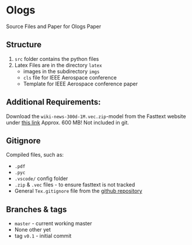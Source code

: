 # Ologs
Source Files and Paper for Ologs Paper

## Structure
1. `src` folder contains the python files
2. Latex Files are in the directory `latex`
    * images in the subdirectory `imgs`
    * `cls` file for IEEE Aerospace conference
    * Template for IEEE Aerospace conference paper

## Additional Requirements:
Download the `wiki-news-300d-1M.vec.zip`-model from the Fasttext website under [this link](https://fasttext.cc/docs/en/english-vectors.html)
Approx. 600 MB! Not included in git.

## Gitignore
Compiled files, such as:
* `.pdf`
* `.pyc`
* `.vscode/` config folder
* `.zip` & `.vec` files - to ensure fasttext is not tracked
* General `Tex.gitignore` file from the [github repository](https://github.com/github/gitignore/blob/master/TeX.gitignore)

## Branches & tags
* `master` - current working master
* None other yet
* tag `v0.1` - initial commit  
